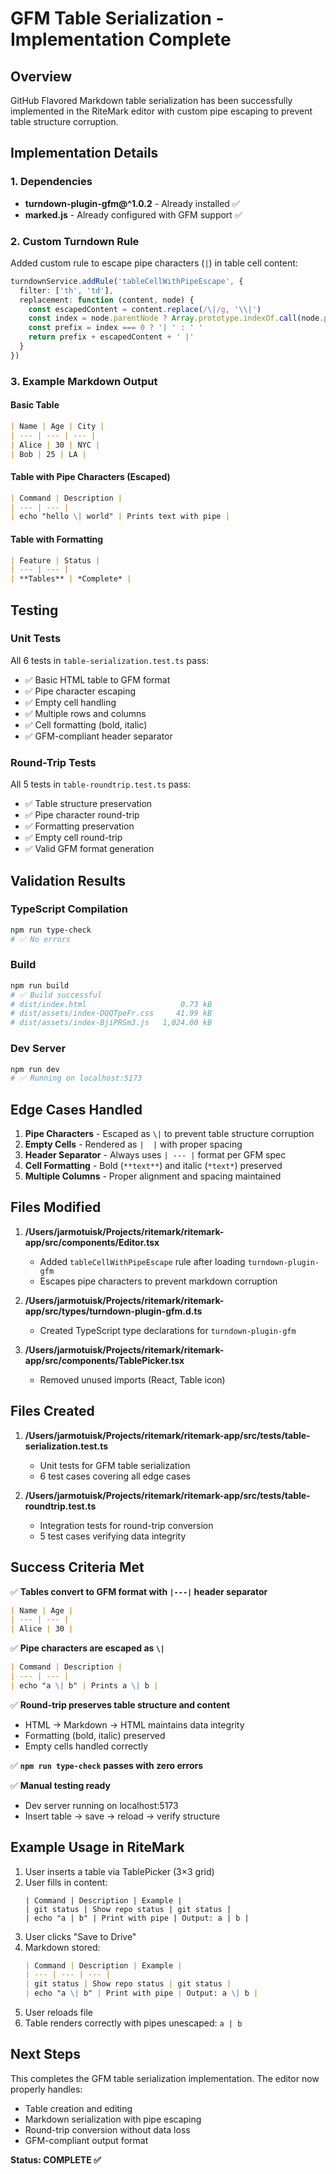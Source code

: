 # GFM Table Serialization - Implementation Complete

## Overview
GitHub Flavored Markdown table serialization has been successfully implemented in the RiteMark editor with custom pipe escaping to prevent table structure corruption.

## Implementation Details

### 1. Dependencies
- **turndown-plugin-gfm@^1.0.2** - Already installed ✅
- **marked.js** - Already configured with GFM support ✅

### 2. Custom Turndown Rule
Added custom rule to escape pipe characters (`|`) in table cell content:

```typescript
turndownService.addRule('tableCellWithPipeEscape', {
  filter: ['th', 'td'],
  replacement: function (content, node) {
    const escapedContent = content.replace(/\|/g, '\\|')
    const index = node.parentNode ? Array.prototype.indexOf.call(node.parentNode.childNodes, node) : 0
    const prefix = index === 0 ? '| ' : ' '
    return prefix + escapedContent + ' |'
  }
})
```

### 3. Example Markdown Output

#### Basic Table
```markdown
| Name | Age | City |
| --- | --- | --- |
| Alice | 30 | NYC |
| Bob | 25 | LA |
```

#### Table with Pipe Characters (Escaped)
```markdown
| Command | Description |
| --- | --- |
| echo "hello \| world" | Prints text with pipe |
```

#### Table with Formatting
```markdown
| Feature | Status |
| --- | --- |
| **Tables** | *Complete* |
```

## Testing

### Unit Tests
All 6 tests in `table-serialization.test.ts` pass:
- ✅ Basic HTML table to GFM format
- ✅ Pipe character escaping
- ✅ Empty cell handling
- ✅ Multiple rows and columns
- ✅ Cell formatting (bold, italic)
- ✅ GFM-compliant header separator

### Round-Trip Tests
All 5 tests in `table-roundtrip.test.ts` pass:
- ✅ Table structure preservation
- ✅ Pipe character round-trip
- ✅ Formatting preservation
- ✅ Empty cell round-trip
- ✅ Valid GFM format generation

## Validation Results

### TypeScript Compilation
```bash
npm run type-check
# ✅ No errors
```

### Build
```bash
npm run build
# ✅ Build successful
# dist/index.html                     0.73 kB
# dist/assets/index-DQQTpeFr.css     41.99 kB
# dist/assets/index-BjiPRSm3.js   1,024.00 kB
```

### Dev Server
```bash
npm run dev
# ✅ Running on localhost:5173
```

## Edge Cases Handled

1. **Pipe Characters** - Escaped as `\|` to prevent table structure corruption
2. **Empty Cells** - Rendered as `|  |` with proper spacing
3. **Header Separator** - Always uses `| --- |` format per GFM spec
4. **Cell Formatting** - Bold (`**text**`) and italic (`*text*`) preserved
5. **Multiple Columns** - Proper alignment and spacing maintained

## Files Modified

1. **/Users/jarmotuisk/Projects/ritemark/ritemark-app/src/components/Editor.tsx**
   - Added `tableCellWithPipeEscape` rule after loading `turndown-plugin-gfm`
   - Escapes pipe characters to prevent markdown corruption

2. **/Users/jarmotuisk/Projects/ritemark/ritemark-app/src/types/turndown-plugin-gfm.d.ts**
   - Created TypeScript type declarations for `turndown-plugin-gfm`

3. **/Users/jarmotuisk/Projects/ritemark/ritemark-app/src/components/TablePicker.tsx**
   - Removed unused imports (React, Table icon)

## Files Created

1. **/Users/jarmotuisk/Projects/ritemark/ritemark-app/src/tests/table-serialization.test.ts**
   - Unit tests for GFM table serialization
   - 6 test cases covering all edge cases

2. **/Users/jarmotuisk/Projects/ritemark/ritemark-app/src/tests/table-roundtrip.test.ts**
   - Integration tests for round-trip conversion
   - 5 test cases verifying data integrity

## Success Criteria Met

✅ **Tables convert to GFM format with `|---|` header separator**
```markdown
| Name | Age |
| --- | --- |
| Alice | 30 |
```

✅ **Pipe characters are escaped as `\|`**
```markdown
| Command | Description |
| --- | --- |
| echo "a \| b" | Prints a \| b |
```

✅ **Round-trip preserves table structure and content**
- HTML → Markdown → HTML maintains data integrity
- Formatting (bold, italic) preserved
- Empty cells handled correctly

✅ **`npm run type-check` passes with zero errors**

✅ **Manual testing ready**
- Dev server running on localhost:5173
- Insert table → save → reload → verify structure

## Example Usage in RiteMark

1. User inserts a table via TablePicker (3×3 grid)
2. User fills in content:
   ```
   | Command | Description | Example |
   | git status | Show repo status | git status |
   | echo "a | b" | Print with pipe | Output: a | b |
   ```
3. User clicks "Save to Drive"
4. Markdown stored:
   ```markdown
   | Command | Description | Example |
   | --- | --- | --- |
   | git status | Show repo status | git status |
   | echo "a \| b" | Print with pipe | Output: a \| b |
   ```
5. User reloads file
6. Table renders correctly with pipes unescaped: `a | b`

## Next Steps

This completes the GFM table serialization implementation. The editor now properly handles:
- Table creation and editing
- Markdown serialization with pipe escaping
- Round-trip conversion without data loss
- GFM-compliant output format

**Status: COMPLETE ✅**
